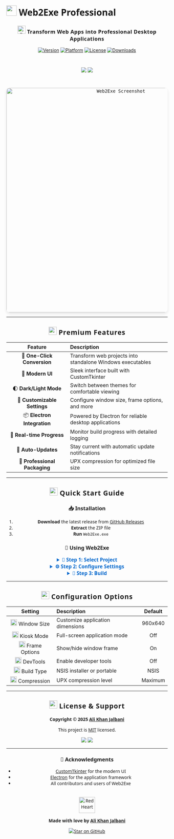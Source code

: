 # <img src="app_icon.ico" width="32"/> <span style="font-family: 'Segoe UI', Arial, sans-serif;">Web2Exe Professional</span>

<div align="center">

<h3 style="font-family: 'Segoe UI', Arial, sans-serif; font-weight: 600; letter-spacing: 0.5px;">
  <img src="https://raw.githubusercontent.com/Tarikul-Islam-Anik/Animated-Fluent-Emojis/master/Emojis/Objects/Rocket.png" alt="Rocket" width="25" height="25" /> 
  Transform Web Apps into Professional Desktop Applications
</h3>

[![Version](https://img.shields.io/badge/VERSION-1.0.0-E6526F?style=for-the-badge&logoWidth=25&labelColor=black)](https://github.com/MurShidM01/Web2Exe-Python-Tool/releases)
[![Platform](https://img.shields.io/badge/WINDOWS-10/11-00A4EF?style=for-the-badge&logo=windows&logoColor=white&labelColor=black)](https://github.com/MurShidM01/Web2Exe-Python-Tool/releases)
[![License](https://img.shields.io/badge/LICENSE-MIT-green?style=for-the-badge&labelColor=black)](LICENSE)
[![Downloads](https://img.shields.io/github/downloads/MurShidM01/Web2Exe-Python-Tool/total?style=for-the-badge&color=blue&labelColor=black)](https://github.com/MurShidM01/Web2Exe-Python-Tool/releases)

<br/>

[<img src="https://img.shields.io/badge/DOWNLOAD-Latest_Release-2ea44f?style=for-the-badge&logo=download&logoColor=white&labelColor=black" />](https://github.com/MurShidM01/Web2Exe-Python-Tool/releases/latest)
[<img src="https://img.shields.io/badge/REPORT-Bug-red?style=for-the-badge&logo=github&logoColor=white&labelColor=black" />](https://github.com/MurShidM01/Web2Exe-Python-Tool/issues)

<br/>

<kbd><img src="[screenshots/main.png](https://github.com/MurShidM01/Web2Exe-Python-Tool/blob/main/app_icon.ico)" alt="Web2Exe Screenshot" width="700" style="border-radius: 10px; box-shadow: 0 4px 8px rgba(0,0,0,0.1);"/></kbd>

</div>

---

<h2 align="center" style="font-family: 'Segoe UI', Arial, sans-serif; font-weight: 600; letter-spacing: 1px;">
  <img src="https://raw.githubusercontent.com/Tarikul-Islam-Anik/Animated-Fluent-Emojis/master/Emojis/Objects/High%20Voltage.png" alt="High Voltage" width="25" height="25" />
  Premium Features
</h2>

<div align="center">

| <div style="min-width:150px">Feature</div> | Description |
|:---:|:---|
| 🎯 **One-Click Conversion** | Transform web projects into standalone Windows executables |
| 🎨 **Modern UI** | Sleek interface built with CustomTkinter |
| 🌓 **Dark/Light Mode** | Switch between themes for comfortable viewing |
| 🔧 **Customizable Settings** | Configure window size, frame options, and more |
| 📦 **Electron Integration** | Powered by Electron for reliable desktop applications |
| 🚀 **Real-time Progress** | Monitor build progress with detailed logging |
| 🔄 **Auto-Updates** | Stay current with automatic update notifications |
| 🎉 **Professional Packaging** | UPX compression for optimized file size |

</div>

---

<h2 align="center" style="font-family: 'Segoe UI', Arial, sans-serif; font-weight: 600; letter-spacing: 1px;">
  <img src="https://raw.githubusercontent.com/Tarikul-Islam-Anik/Animated-Fluent-Emojis/master/Emojis/Objects/Gear.png" alt="Gear" width="25" height="25" />
  Quick Start Guide
</h2>

<div align="center" style="font-family: 'Segoe UI', Arial, sans-serif;">

### 📥 Installation

1. **Download** the latest release from [GitHub Releases](https://github.com/MurShidM01/Web2Exe-Python-Tool/releases)
2. **Extract** the ZIP file
3. **Run** `Web2Exe.exe`

### 🚀 Using Web2Exe

<details>
<summary style="font-size: 1.1em; font-weight: 600; cursor: pointer; color: #0066CC;">📂 Step 1: Select Project</summary>

- Click "Browse" to choose your web project folder
- Must contain an `index.html` file
</details>

<details>
<summary style="font-size: 1.1em; font-weight: 600; cursor: pointer; color: #0066CC;">⚙️ Step 2: Configure Settings</summary>

- Enter your application name
- (Optional) Choose a custom icon (.ico file)
- Adjust window size and other options
</details>

<details>
<summary style="font-size: 1.1em; font-weight: 600; cursor: pointer; color: #0066CC;">🚀 Step 3: Build</summary>

- Click "Build Application"
- Wait for the process to complete
- Use "Show in Folder" to locate your executable
</details>

</div>

---

<h2 align="center" style="font-family: 'Segoe UI', Arial, sans-serif; font-weight: 600; letter-spacing: 1px;">
  <img src="https://raw.githubusercontent.com/Tarikul-Islam-Anik/Animated-Fluent-Emojis/master/Emojis/Objects/Gear.png" alt="Gear" width="25" height="25" />
  Configuration Options
</h2>

<div align="center">

| Setting | Description | Default |
|:---:|:---|:---:|
| <img src="https://raw.githubusercontent.com/Tarikul-Islam-Anik/Animated-Fluent-Emojis/master/Emojis/Objects/Desktop%20Computer.png" width="20" height="20" /> Window Size | Customize application dimensions | 960x640 |
| <img src="https://raw.githubusercontent.com/Tarikul-Islam-Anik/Animated-Fluent-Emojis/master/Emojis/Objects/Television.png" width="20" height="20" /> Kiosk Mode | Full-screen application mode | Off |
| <img src="https://raw.githubusercontent.com/Tarikul-Islam-Anik/Animated-Fluent-Emojis/master/Emojis/Objects/Window.png" width="20" height="20" /> Frame Options | Show/hide window frame | On |
| <img src="https://raw.githubusercontent.com/Tarikul-Islam-Anik/Animated-Fluent-Emojis/master/Emojis/Objects/Hammer%20and%20Wrench.png" width="20" height="20" /> DevTools | Enable developer tools | Off |
| <img src="https://raw.githubusercontent.com/Tarikul-Islam-Anik/Animated-Fluent-Emojis/master/Emojis/Objects/Package.png" width="20" height="20" /> Build Type | NSIS installer or portable | NSIS |
| <img src="https://raw.githubusercontent.com/Tarikul-Islam-Anik/Animated-Fluent-Emojis/master/Emojis/Objects/Compression.png" width="20" height="20" /> Compression | UPX compression level | Maximum |

</div>

---

<h2 align="center" style="font-family: 'Segoe UI', Arial, sans-serif; font-weight: 600; letter-spacing: 1px;">
  <img src="https://raw.githubusercontent.com/Tarikul-Islam-Anik/Animated-Fluent-Emojis/master/Emojis/Objects/Scroll.png" alt="Scroll" width="25" height="25" />
  License & Support
</h2>

<div align="center" style="font-family: 'Segoe UI', Arial, sans-serif;">

**Copyright © 2025 [Ali Khan Jalbani](https://github.com/MurShidM01)**

This project is [MIT](LICENSE) licensed.

[<img src="https://img.shields.io/badge/JOIN-DISCORD-5865F2?style=for-the-badge&logo=discord&logoColor=white&labelColor=black" />](https://discord.gg/your-invite-link)
[<img src="https://img.shields.io/badge/SEND-EMAIL-EA4335?style=for-the-badge&logo=gmail&logoColor=white&labelColor=black" />](mailto:support@web2exe.com)

</div>

---

<div align="center" style="font-family: 'Segoe UI', Arial, sans-serif;">

### 🙏 Acknowledgments

- [CustomTkinter](https://github.com/TomSchimansky/CustomTkinter) for the modern UI
- [Electron](https://www.electronjs.org/) for the application framework
- All contributors and users of Web2Exe

<br/>

<img src="https://raw.githubusercontent.com/Tarikul-Islam-Anik/Animated-Fluent-Emojis/master/Emojis/Smilies/Red%20Heart.png" alt="Red Heart" width="50" height="50" />

**Made with love by [Ali Khan Jalbani](https://github.com/MurShidM01)**

<a href="https://github.com/MurShidM01/Web2Exe-Python-Tool">
  <img src="https://img.shields.io/badge/⭐_Star_Us_on_GitHub-black?style=for-the-badge&logo=github&logoColor=gold" alt="Star on GitHub" />
</a>

</div> 
